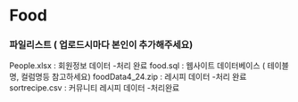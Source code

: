 # Food

### 파일리스트 ( 업로드시마다 본인이 추가해주세요)
People.xlsx : 회원정보 데이터 -처리 완료
food.sql : 웹사이트 데이터베이스 ( 테이블명, 컬럼명등 참고하세요)
foodData4_24.zip  : 레시피 데이터 -처리 완료 
sortrecipe.csv : 커뮤니티 레시피 데이터 -처리완료
